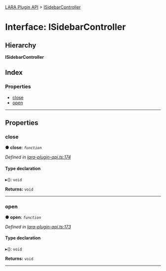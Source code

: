 [LARA Plugin API](../README.md) > [ISidebarController](../interfaces/isidebarcontroller.md)

# Interface: ISidebarController

## Hierarchy

**ISidebarController**

## Index

### Properties

* [close](isidebarcontroller.md#close)
* [open](isidebarcontroller.md#open)

---

## Properties

<a id="close"></a>

###  close

**● close**: *`function`*

*Defined in [lara-plugin-api.ts:174](https://github.com/concord-consortium/lara/blob/e0cb6cdb/lara-plugin-api/src/lara-plugin-api.ts#L174)*

#### Type declaration
▸(): `void`

**Returns:** `void`

___
<a id="open"></a>

###  open

**● open**: *`function`*

*Defined in [lara-plugin-api.ts:173](https://github.com/concord-consortium/lara/blob/e0cb6cdb/lara-plugin-api/src/lara-plugin-api.ts#L173)*

#### Type declaration
▸(): `void`

**Returns:** `void`

___

